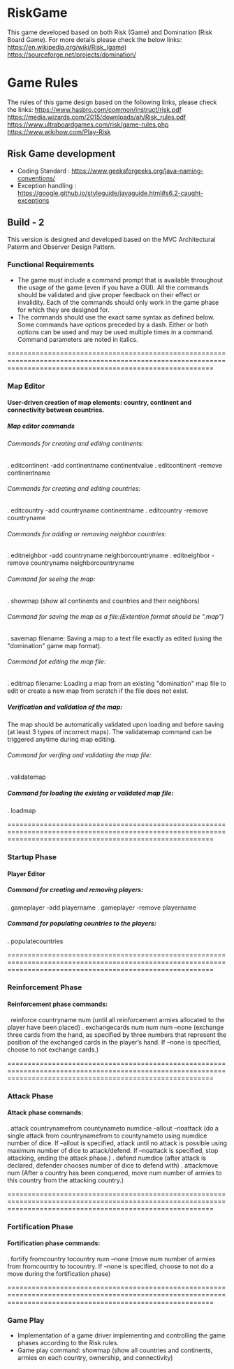 # RiskGame
This game developed based on both Risk (Game) and Domination (Risk Board Game). For more details please check the below links:
https://en.wikipedia.org/wiki/Risk_(game)
https://sourceforge.net/projects/domination/


# Game Rules
The rules of this game design based on the following links, please check the links:
https://www.hasbro.com/common/instruct/risk.pdf
https://media.wizards.com/2015/downloads/ah/Risk_rules.pdf
https://www.ultraboardgames.com/risk/game-rules.php
https://www.wikihow.com/Play-Risk


## Risk Game development
- Coding Standard : https://www.geeksforgeeks.org/java-naming-conventions/
- Exception handling : https://google.github.io/styleguide/javaguide.html#s6.2-caught-exceptions


## Build - 2
This version is designed and developed based on the MVC Architectural Paterrn and Observer Design Pattern.

### Functional Requirements
- The game must include a command prompt that is available throughout the usage of the game (even if you have a GUI). All the commands should be validated and give proper feedback on their effect or invalidity. Each of the commands should only work in the game phase for which they are designed for. 
- The commands should use the exact same syntax as defined below. Some commands have options preceded by a
dash. Either or both options can be used and may be used multiple times in a command. Command parameters
are noted in italics.

===============================================================================================================================================================

### Map Editor

#### User-driven creation of map elements: country, continent and connectivity between countries.

##### Map editor commands

###### Commands for creating and editing continents:
. editcontinent -add continentname continentvalue 
. editcontinent -remove continentname

###### Commands for creating and editing countries:
. editcountry -add countryname continentname
. editcountry -remove countryname

###### Commands for adding or removing neighbor countries:
. editneighbor -add countryname neighborcountryname
. editneighbor -remove countryname neighborcountryname

###### Command for seeing the map:
. showmap (show all continents and countries and their neighbors)

###### Command for saving the map as a file:(Extention format should be ".map")
. savemap filename: Saving a map to a text file exactly as edited (using the "domination" game map format).

###### Command fot editing the map file:
. editmap filename: Loading a map from an existing "domination" map file to edit or create a new map from scratch if the file does not exist.

##### Verification and validation of the map:
The map should be automatically validated upon loading and before saving (at least 3 types of incorrect maps). 
The validatemap command can be triggered anytime during map editing.
###### Command for verifing and validating the map file:
. validatemap

##### Command for loading the existing or validated map file:
. loadmap

===============================================================================================================================================================

### Startup Phase

#### Player Editor

##### Command for creating and removing players: 
. gameplayer -add playername
. gameplayer -remove playername

##### Command for populating countries to the players: 
. populatecountries

===============================================================================================================================================================

### Reinforcement Phase

#### Reinforcement phase commands:
. reinforce countryname num (until all reinforcement armies allocated to the player have been placed)
. exchangecards num num num –none (exchange three cards from the hand, as specified by three numbers that represent the position of the exchanged cards in the player’s hand. If –none is specified, choose to not exchange cards.)

===============================================================================================================================================================

### Attack Phase

#### Attack phase commands:
. attack countrynamefrom countynameto numdice –allout –noattack (do a single attack from countrynamefrom to countynameto using numdice number of dice. If –allout is specified, attack until no attack is possible using maximum number of dice to attack/defend. If –noattack is specified, stop attacking, ending the attack phase.)
. defend numdice (after attack is declared, defender chooses number of dice to defend with)
. attackmove num (After a country has been conquered, move num number of armies to this country from the attacking country.)

===============================================================================================================================================================

### Fortification Phase

#### Fortification phase commands:
. fortify fromcountry tocountry num –none (move num number of armies from fromcountry to tocountry. If –none is specified, choose to not do a move during the fortification phase)

===============================================================================================================================================================

### Game Play
- Implementation of a game driver implementing and controlling the game phases according to the Risk rules.
- Game play command: showmap (show all countries and continents, armies on each country, ownership, and connectivity)

